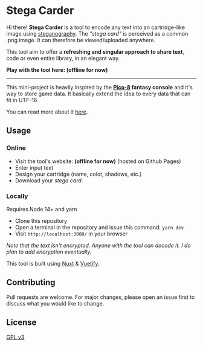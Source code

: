 # Stega Carder

Hi there!
**Stega Carder** is a tool to encode any text into an cartridge-like image using [steganography](https://en.wikipedia.org/wiki/Steganography).
The *"stega card"* is perceived as a common .png image. It can therefore be viewed/uploaded anywhere.

This tool aim to offer a **refreshing and singular approach to share text**, code or even entire library, in an elegant way.

**Play with the tool here: (offline for now)**

--------
This mini-project is heavily inspired by the **[Pico-8](https://www.lexaloffle.com/pico-8.php) fantasy console** and it's way to store game data. It basically extend the idea to every data that can fit in UTF-16

You can read more about it [here](https://pico-8.fandom.com/wiki/P8PNGFileFormat).

## Usage

### Online
- Visit the tool's website: **(offline for now)** (hosted on Github Pages)
- Enter input text
- Design your cartridge (name, color, shadows, etc.)
- Download your *stega card*.

### Locally
Requires Node 14+ and yarn
- Clone this repository
- Open a terminal in the repository and issue this command: `yarn dev` 
- Visit `http://localhost:3000/` in your browser

*Note that the text isn't encrypted. Anyone with the tool can decode it. I do plan to add encryption eventually.*

This tool is built using [Nuxt](https://nuxtjs.org/) & [Vuetify](https://vuetifyjs.com).

## Contributing
Pull requests are welcome. For major changes, please open an issue first to discuss what you would like to change.

## License
[GPL v3](https://choosealicense.com/licenses/gpl-3.0/)
